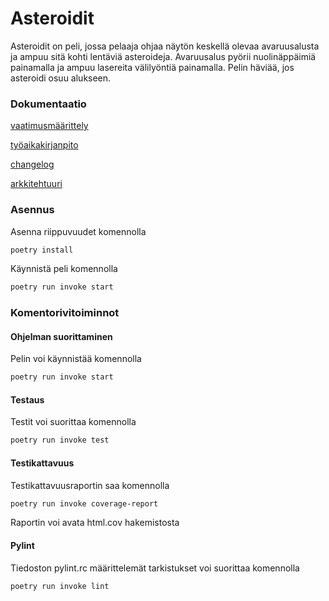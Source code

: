 # Asteroidit
Asteroidit on peli, jossa pelaaja ohjaa näytön keskellä olevaa avaruusalusta ja ampuu sitä kohti lentäviä asteroideja. Avaruusalus pyörii nuolinäppäimiä painamalla ja ampuu lasereita välilyöntiä painamalla. Pelin häviää, jos asteroidi osuu alukseen. 


### Dokumentaatio
[vaatimusmäärittely](https://github.com/olgahuusari/ot-harjoitustyo/blob/main/dokumentaatio/vaatimusmaarittely.md)

[työaikakirjanpito](https://github.com/olgahuusari/ot-harjoitustyo/tree/main/dokumentaatio/työaikakirjanpito.md)

[changelog](https://github.com/olgahuusari/ot-harjoitustyo/tree/main/dokumentaatio/changelog.md)

[arkkitehtuuri](https://github.com/olgahuusari/ot-harjoitustyo/blob/main/dokumentaatio/arkkitehtuuri.md)

### Asennus
Asenna riippuvuudet komennolla
```bash
poetry install
```

Käynnistä peli komennolla
```bash
poetry run invoke start
```

### Komentorivitoiminnot
#### Ohjelman suorittaminen
Pelin voi käynnistää komennolla
```bash
poetry run invoke start
```

#### Testaus
Testit voi suorittaa komennolla
```bash
poetry run invoke test
```

#### Testikattavuus
Testikattavuusraportin saa komennolla
```bash
poetry run invoke coverage-report
```
Raportin voi avata html.cov hakemistosta

#### Pylint
Tiedoston pylint.rc määrittelemät tarkistukset voi suorittaa komennolla
```bash
poetry run invoke lint
```


